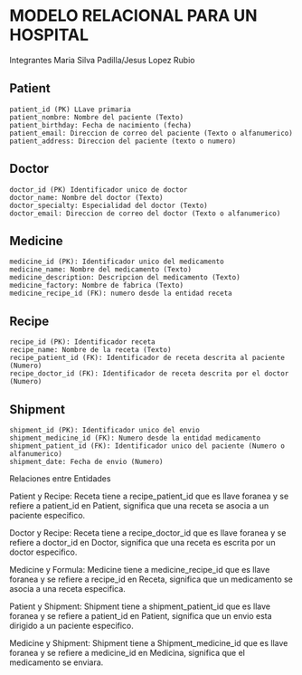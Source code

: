 # MODELO RELACIONAL PARA UN HOSPITAL

Integrantes
Maria Silva Padilla/Jesus Lopez Rubio

## Patient
    patient_id (PK) LLave primaria
    patient_nombre: Nombre del paciente (Texto)
    patient_birthday: Fecha de nacimiento (fecha)
    patient_email: Direccion de correo del paciente (Texto o alfanumerico)
    patient_address: Direccion del paciente (texto o numero)   

## Doctor 
    doctor_id (PK) Identificador unico de doctor
    doctor_name: Nombre del doctor (Texto)
    doctor_specialty: Especialidad del doctor (Texto)
    doctor_email: Direccion de correo del doctor (Texto o alfanumerico)

## Medicine
    medicine_id (PK): Identificador unico del medicamento
    medicine_name: Nombre del medicamento (Texto)
    medicine_description: Descripcion del medicamento (Texto)
    medicine_factory: Nombre de fabrica (Texto)
    medicine_recipe_id (FK): numero desde la entidad receta 

## Recipe
    recipe_id (PK): Identificador receta
    recipe_name: Nombre de la receta (Texto) 
    recipe_patient_id (FK): Identificador de receta descrita al paciente (Numero)
    recipe_doctor_id (FK): Identificador de receta descrita por el doctor (Numero)
   
 ## Shipment
    shipment_id (PK): Identificador unico del envio
    shipment_medicine_id (FK): Numero desde la entidad medicamento
    shipment_patient_id (FK): Identificador unico del paciente (Numero o alfanumerico)
    shipment_date: Fecha de envio (Numero)

Relaciones entre Entidades

Patient y Recipe:
Receta tiene a recipe_patient_id que es llave foranea y se refiere a patient_id en Patient, significa que una receta se asocia a un paciente especifico.

Doctor y Recipe:
Receta tiene a recipe_doctor_id que es llave foranea y se refiere a doctor_id en Doctor, significa que una receta es escrita por un doctor especifico.

Medicine y Formula:
Medicine tiene a medicine_recipe_id que es llave foranea y se refiere a recipe_id en Receta, significa que un medicamento se asocia a una receta especifica.

Patient y Shipment:
Shipment tiene a shipment_patient_id que es llave foranea y se refiere a patient_id en Patient, significa que un envio esta dirigido a un paciente especifico.

Medicine y Shipment:
Shipment tiene a Shipment_medicine_id que es llave foranea y se refiere a medicine_id en Medicina, significa que el medicamento se enviara.
